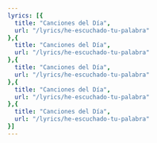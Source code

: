 ```yaml
---
lyrics: [{
  title: "Canciones del Día", 
  url: "/lyrics/he-escuchado-tu-palabra"
},{
  title: "Canciones del Día", 
  url: "/lyrics/he-escuchado-tu-palabra"
},{
  title: "Canciones del Día", 
  url: "/lyrics/he-escuchado-tu-palabra"
},{
  title: "Canciones del Día", 
  url: "/lyrics/he-escuchado-tu-palabra"
},{
  title: "Canciones del Día", 
  url: "/lyrics/he-escuchado-tu-palabra"
}]
---
```

